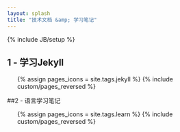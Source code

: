 ```yaml
---
layout: splash
title: "技术文档 &amp; 学习笔记"
---
```

{% include JB/setup %}

## 1 - 学习Jekyll

<ul class="thumbnails">
  {% assign pages_icons = site.tags.jekyll %}
  {% include custom/pages_reversed %}
</ul>

##2 - 语言学习笔记

<ul class="thumbnails">
  {% assign pages_icons = site.tags.learn %}
  {% include custom/pages_reversed %}
</ul>